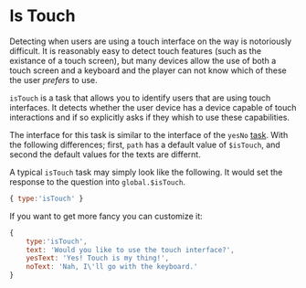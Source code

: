 # Is Touch

Detecting when users are using a touch interface on the way is notoriously difficult.
It is reasonably easy to detect touch features (such as the existance of a touch screen),
but many devices allow the use of both a touch screen and a keyboard and the player can 
not know which of these the user *prefers* to use.

`isTouch` is a task that allows you to identify users that are using touch interfaces.
It detects whether the user device has a device capable of touch interactions and if so
explicitly asks if they whish to use these capabilities.

The interface for this task is similar to the interface of the `yesNo` [task](./yesno.md).
With the following differences; first, `path` has a default value of `$isTouch`, and second the default values for the texts are differnt.

A typical `isTouch` task may simply look like the following.
It would set the response to the question into `global.$isTouch`.

```javascript
{ type:'isTouch' }
```

If you want to get more fancy you can customize it:

```javascript
{ 
    type:'isTouch',
    text: 'Would you like to use the touch interface?',
    yesText: 'Yes! Touch is my thing!',
    noText: 'Nah, I\'ll go with the keyboard.'
}
```
